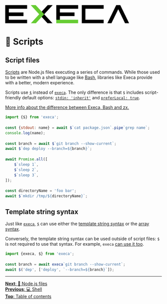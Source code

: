 <picture>
	<source media="(prefers-color-scheme: dark)" srcset="../media/logo_dark.svg">
	<img alt="execa logo" src="../media/logo.svg" width="400">
</picture>
<br>

# 📜 Scripts

## Script files

[Scripts](https://en.wikipedia.org/wiki/Shell_script) are Node.js files executing a series of commands. While those used to be written with a shell language like [Bash](https://en.wikipedia.org/wiki/Bash_(Unix_shell)), libraries like Execa provide with a better, modern experience.

Scripts use [`$`](api.md#file-arguments-options) instead of [`execa`](api.md#execafile-arguments-options). The only difference is that `$` includes script-friendly default options: [`stdin: 'inherit'`](input.md#terminal-input) and [`preferLocal: true`](environment.md#local-binaries).

[More info about the difference between Execa, Bash and zx.](bash.md)

```js
import {$} from 'execa';

const {stdout: name} = await $`cat package.json`.pipe`grep name`;
console.log(name);

const branch = await $`git branch --show-current`;
await $`dep deploy --branch=${branch}`;

await Promise.all([
	$`sleep 1`,
	$`sleep 2`,
	$`sleep 3`,
]);

const directoryName = 'foo bar';
await $`mkdir /tmp/${directoryName}`;
```

## Template string syntax

Just like [`execa`](api.md#execacommand), [`$`](api.md#command) can use either the [template string syntax](execution.md#template-string-syntax) or the [array syntax](execution.md#array-syntax).

Conversely, the template string syntax can be used outside of script files: `$` is not required to use that syntax. For example, `execa` [can use it too](execution.md#template-string-syntax).

```js
import {execa, $} from 'execa';

const branch = await execa`git branch --show-current`;
await $('dep', ['deploy', `--branch=${branch}`]);
```

<hr>

[**Next**: 🐢 Node.js files](node.md)\
[**Previous**: 💻 Shell](shell.md)\
[**Top**: Table of contents](../readme.md#documentation)
